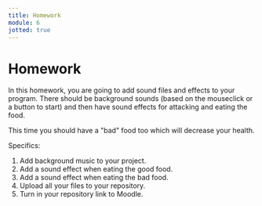 ```yaml
---
title: Homework
module: 6
jotted: true
---
```


# Homework

In this homework, you are going to add sound files and effects to your program. There should be background sounds (based on the mouseclick or a button to start) and then have sound effects for attacking and eating the food.  

This time you should have a "bad" food too which will decrease your health.

Specifics:

1. Add background music to your project.
2. Add a sound effect when eating the good food.
3. Add a sound effect when eating the bad food.
4. Upload all your files to your repository.
5. Turn in your repository link to Moodle.

